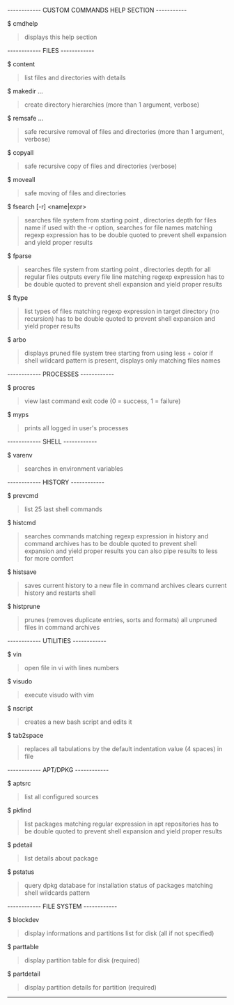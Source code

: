 ------------ CUSTOM COMMANDS HELP SECTION -----------

$ cmdhelp
  > displays this help section

------------ FILES ------------

$ content <path>
  > list files and directories with details

$ makedir <path1> <path2> ...
  > create directory hierarchies (more than 1 argument, verbose)

$ remsafe <path1> <path2> ...
  > safe recursive removal of files and directories (more than 1 argument, verbose)

$ copyall <source> <target>
  > safe recursive copy of files and directories (verbose)

$ moveall <source> <target>
  > safe moving of files and directories

$ fsearch <directory> <depth> [-r] <name|expr>
  > searches file system from starting point <directory>, <depth> directories depth for files name <name>
  > if used with the -r option, searches for file names matching regexp expression <expr>
  > <expr> has to be double quoted to prevent shell expansion and yield proper results

$ fparse <directory> <depth> <expr>
  > searches file system from starting point <directory>, <depth> directories depth for all regular files
  > outputs every file line matching regexp expression <expr>
  > <expr> has to be double quoted to prevent shell expansion and yield proper results

$ ftype <directory> <expr>
  > list types of files matching regexp expression <expr> in target directory (no recursion)
  > <expr> has to be double quoted to prevent shell expansion and yield proper results

$ arbo <path> <expr>
  > displays pruned file system tree starting from <path> using less + color 
  > if shell wildcard pattern <expr> is present, displays only matching files names

------------ PROCESSES ------------

$ procres
  > view last command exit code (0 = success, 1 = failure)

$ myps
  > prints all logged in user's processes

------------ SHELL ------------

$ varenv <expr>
  > searches <expr> in environment variables

------------ HISTORY ------------

$ prevcmd
  > list 25 last shell commands

$ histcmd <expr>
  > searches commands matching regexp expression <expr> in history and command archives
  > <expr> has to be double quoted to prevent shell expansion and yield proper results
  > you can also pipe results to less for more comfort

$ histsave
  > saves current history to a new file in command archives
  > clears current history and restarts shell

$ histprune
  > prunes (removes duplicate entries, sorts and formats) all unpruned files in command archives

------------ UTILITIES ------------

$ vin <file>
  > open file in vi with lines numbers

$ visudo
  > execute visudo with vim

$ nscript <file>
  > creates a new bash script and edits it

$ tab2space <path>
  > replaces all tabulations by the default indentation value (4 spaces) in file <path>

------------ APT/DPKG ------------

$ aptsrc
  > list all configured sources

$ pkfind <expr>
  > list packages matching regular expression <expr> in apt repositories
  > <expr> has to be double quoted to prevent shell expansion and yield proper results

$ pdetail <pkgname>
  > list details about package <pkgname>

$ pstatus <expr>
  > query dpkg database for installation status of packages matching shell wildcards pattern <expr>

------------ FILE SYSTEM ------------

$ blockdev <disk>
  > display informations and partitions list for disk <disk> (all if not specified)

$ parttable <disk>
  > display partition table for disk <disk> (required)

$ partdetail <partition>
  > display partition details for partition <partition> (required)

-------------------------------------
